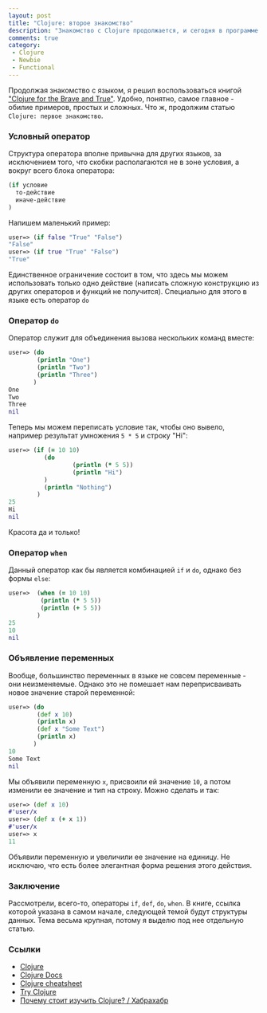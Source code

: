 ```yaml
---
layout: post
title: "Clojure: второе знакомство"
description: "Знакомство с Clojure продолжается, и сегодня в программе: if, do, when ..."
comments: true
category: 
 - Clojure
 - Newbie
 - Functional
---
```


Продолжая знакомство с языком, я решил воспользоваться книгой ["Clojure for the Brave and True"](http://www.braveclojure.com/). Удобно, понятно, самое главное - обилие примеров, простых и сложных. Что ж, продолжим статью `Clojure: первое знакомство`.
<!-- more -->

### Условный оператор

Структура оператора вполне привычна для других языков, за исключением того, что скобки располагаются не в зоне условия, а вокруг всего блока оператора:

``` clojure Sample code
(if условие
  то-действие
  иначе-действие
)
```

Напишем маленький пример:

``` clojure Sample code
user=> (if false "True" "False")
"False"
user=> (if true "True" "False")
"True"
```

Единственное ограничение состоит в том, что здесь мы можем использовать только одно действие (написать сложную конструкцию из других операторов и функций не получится). Специально для этого в языке есть оператор `do`

### Оператор `do`

Оператор служит для объединения вызова нескольких команд вместе:

``` clojure Sample code
user=> (do
        (println "One")
        (println "Two")
        (println "Three")
       )
One
Two
Three
nil
```

Теперь мы можем переписать условие так, чтобы оно вывело, например результат умножения `5 * 5` и строку "Hi":

``` clojure Sample code
user=> (if (= 10 10)
          (do
                  (println (* 5 5))
                  (println "Hi")
          )
          (println "Nothing")
        )
25
Hi
nil
```

Красота да и только!

### Оператор `when`

Данный оператор как бы является комбинацией `if` и `do`, однако без формы `else`:

``` clojure Sample code
user=>  (when (= 10 10)
         (println (* 5 5))
         (println (+ 5 5))
        )
25
10
nil
```

### Объявление переменных

Вообще, большинство переменных в языке не совсем переменные - они неизменяемые. Однако это не помешает нам переприсваивать новое значение старой переменной:

``` clojure Sample code
user=> (do
        (def x 10)
        (println x)
        (def x "Some Text")
        (println x)
       )
10
Some Text
nil
```

Мы объявили переменную `x`, присвоили ей значение `10`, а потом изменили ее значение и тип на строку. Можно сделать и так:

``` clojure Sample code
user=> (def x 10)
#'user/x
user=> (def x (+ x 1))
#'user/x
user=> x
11
```

Объявили переменную и увеличили ее значение на единицу. Не исключаю, что есть более элегантная форма решения этого действия.

### Заключение

Рассмотрели, всего-то, операторы `if`, `def`, `do`, `when`. В книге, ссылка которой указана в самом начале, следующей темой будут структуры данных. Тема весьма крупная, потому я выделю под нее отдельную статью.

### Ссылки

- [Clojure](http://clojure.org/)
- [Clojure Docs](https://clojuredocs.herokuapp.com/)
- [Clojure cheatsheet](http://clojure.org/cheatsheet)
- [Try Clojure](http://tryclj.com)
- [Почему стоит изучить Clojure? / Хабрахабр](http://habrahabr.ru/post/173071/)